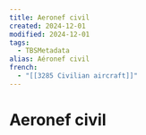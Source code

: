```yaml
---
title: Aeronef civil
created: 2024-12-01
modified: 2024-12-01
tags:
  - TBSMetadata
alias: Aéronef civil
french:
  - "[[3285 Civilian aircraft]]"
---
```

# Aeronef civil
